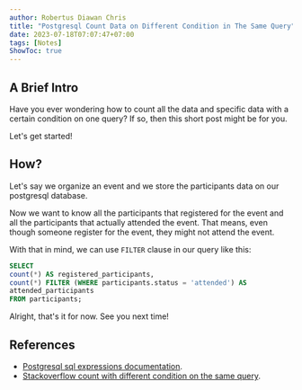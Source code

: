 ```yaml
---
author: Robertus Diawan Chris
title: "Postgresql Count Data on Different Condition in The Same Query"
date: 2023-07-18T07:07:47+07:00
tags: [Notes]
ShowToc: true
---
```


## A Brief Intro

Have you ever wondering how to count all the data and specific data with a
certain condition on one query? If so, then this short post might be for you.

Let's get started!

## How?

Let's say we organize an event and we store the participants data on our
postgresql database.

Now we want to know all the participants that registered for the event and all
the participants that actually attended the event. That means, even though
someone register for the event, they might not attend the event.

With that in mind, we can use `FILTER` clause in our query like this:
```sql
SELECT
count(*) AS registered_participants,
count(*) FILTER (WHERE participants.status = 'attended') AS
attended_participants
FROM participants;
```

Alright, that's it for now. See you next time!

## References

- [Postgresql sql expressions
documentation](https://www.postgresql.org/docs/current/sql-expressions.html).
- [Stackoverflow count with different condition on the same
query](https://www.postgresql.org/docs/current/sql-expressions.html).
